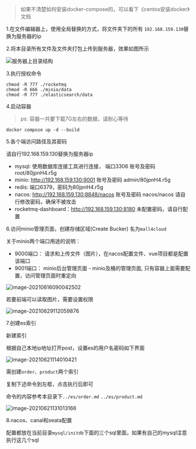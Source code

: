 > 如果不清楚如何安装docker-compose的，可以看下《centos安装docker》文档

1.在文件编辑器上，使用全局替换的方式，将文件夹下的所有 `192.168.159.130`替换为服务器的ip

2.将本目录所有文件及文件夹打包上传到服务器，效果如图所示

![服务器上目录结构](../img/开发环境搭建/服务器上目录结构.png)

3.执行授权命令

```
chmod -R 777 ./rocketmq
chmod -R 666 ./minio/data
chmod -R 777 ./elasticsearch/data
```

4.启动容器

> ps: 容器一共要下载7G左右的数据，请耐心等待

```
docker compose up -d --build
```


5.各个端访问路径及其密码

请自行192.168.159.130替换为服务器ip

 - mysql: 使用数据库连接工具进行连接， 端口3306 账号及密码 root/80jpnH4.r5g
 - minio: http://192.168.159.130:9001 账号及密码 admin/80jpnH4.r5g
 - redis: 端口6379，密码为80jpnH4.r5g
 - nacos: http://192.168.159.130:8848/nacos 账号及密码 nacos/nacos 请自行修改密码，确保不被攻击
 - rocketmq-dashboard：http://192.168.159.130:8180 未配置密码，请自行配置


6.访问minio管理页面，创建存储区域(Create Bucker) 名为`mall4cloud`

关于minio两个端口用途的说明：

- 9000端口： 请求和上传文件（图片），在nacos配置文件、vue项目都是配置该端口
- 9001端口： minio后台管理页面 - minio及桶的管理页面, 只有容器上面需要配置，访问管理页面时重定向

![image-20210616090042502](../img/中间件安装/minio新建桶.png)

若要前端可以读取图片，需要设置权限

![image-20210629112059876](../img/中间件安装/minio设置权限.png)


7.创建es索引

新建索引

根据自己本地ip地址打开post，设置es的用户名密码如下界面



![image-20210621114010421](../img/中间件安装/es%20postman设置密码.png)

需创建`order`、`product`两个索引

复制下述命令到左框，点击执行后即可

命令的内容参考本目录下`../es/order.md` `../es/product.md`

![image-20210621131013166](../img/中间件安装/es%20操作mapping.png)


8.nacos、canal和seata配置

配置都放在当前目录`mysql/initdb`下面的三个sql里面，如果有自己的mysql注意执行这几个sql
